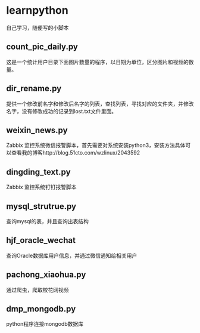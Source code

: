 # learnpython
自己学习，随便写的小脚本

## count_pic_daily.py
这是一个统计用户目录下面图片数量的程序，以日期为单位，区分图片和视频的数量。

## dir_rename.py
提供一个修改前名字和修改后名字的列表，查找列表，寻找对应的文件夹，并修改名字，没有修改成功的记录到lost.txt文件里面。

## weixin_news.py
Zabbix 监控系统微信报警脚本，首先需要对系统安装python3，安装方法具体可以查看我的博客http://blog.51cto.com/wzlinux/2043592

## dingding_text.py
Zabbix 监控系统钉钉报警脚本

## mysql_strutrue.py
查询mysql的表，并且查询出表结构

## hjf_oracle_wechat
查询Oracle数据库用户信息，并通过微信通知给相关用户

## pachong_xiaohua.py
通过爬虫，爬取校花网视频

## dmp_mongodb.py
python程序连接mongodb数据库